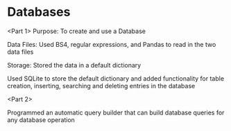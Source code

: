# Databases
<Part 1>
Purpose: To create and use a Database

Data Files: Used BS4, regular expressions, and Pandas to read in the two data files

Storage: Stored the data in a default dictionary

Used SQLite to store the default dictionary and added functionality for table creation, inserting, searching and deleting entries in the database


<Part 2>

Programmed an automatic query builder that can build database queries for any database operation
